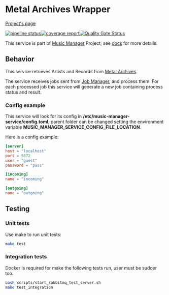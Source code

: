 # Metal Archives Wrapper

[Project's page](https://musicmanager.gitpages.windmaker.net/metal-archives-wrapper)

[![pipeline status](https://git.windmaker.net/musicmanager/metal-archives-wrapper/badges/master/pipeline.svg)](https://git.windmaker.net/musicmanager/metal-archives-wrapper/pipelines)[![coverage report](https://git.windmaker.net/musicmanager/metal-archives-wrapper/badges/master/coverage.svg)](https://musicmanager.gitpages.windmaker.net/metal-archives-wrapper/coverage.html)[![Quality Gate Status](https://sonarqube.windmaker.net/api/project_badges/measure?project=metal-archives-wrapper&metric=alert_status)](https://sonarqube.windmaker.net/dashboard?id=metal-archives-wrapper)

This service is part of [Music Manager](https://git.windmaker.net/musicmanager) Project, see [docs](https://git.windmaker.net/musicmanager/Music-Manager-Docs) for more details.

## Behavior

This service retrieves Artists and Records from [Metal Archives](https://www.metal-archives.com/).

The service receives jobs sent from [Job Manager](https://git.windmaker.net/musicmanager/Job-Manager), and process them. For each processed job this service will generate a new job containing process status and result.

### Config example

This service will look for its config in **/etc/music-manager-service/config.toml**, parent folder can be changed setting the environment variable **MUSIC_MANAGER_SERVICE_CONFIG_FILE_LOCATION**.

Here is a config example:

```toml
[server]
host = "localhost"
port = 5672
user = "guest"
password = "pass"

[incoming]
name = "incoming"

[outgoing]
name = "outgoing"
```

## Testing

### Unit tests

Use make to run unit tests:
```bash
make test
```

### Integration tests

Docker is required for make the following tests run, user must be sudoer too.
```bash
bash scripts/start_rabbitmq_test_server.sh
make test_integration
```
